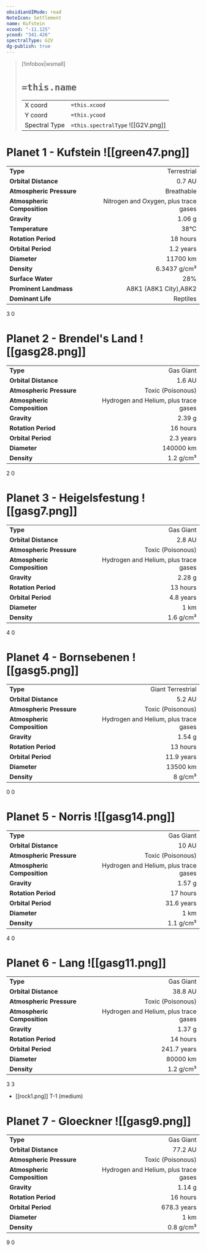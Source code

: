 ```yaml
---
obsidianUIMode: read
NoteIcon: Settlement
name: Kufstein
xcood: "-11.125"
ycood: "341.426"
spectralType: G2V
dg-publish: true
---
```

> [!infobox|wsmall]
> # `=this.name`
> | | |
> | - | - |
> | X coord | `=this.xcood` |
> | Y coord| `=this.ycood` |
> | Spectral Type | `=this.spectralType` ![[G2V.png]] |

# Planet 1 - Kufstein ![[green47.png]]
|                             |                           |
| --------------------------- | -------------------------:|
| **Type**                    |             Terrestrial |
| **Orbital Distance**        |   0.7 AU |
| **Atmospheric Pressure**    |       Breathable |
| **Atmospheric Composition** |      Nitrogen and Oxygen, plus trace gases |
| **Gravity**                 |        1.06 g |
| **Temperature**             |    38°C |
| **Rotation Period**         |  18 hours |
| **Orbital Period** | 1.2 years |
| **Diameter**                |      11700 km | 
| **Density**                 |    6.3437 g/cm³ |
| **Surface Water**           |           28% | 
| **Prominent Landmass**      |         A8K1 (A8K1 City),A8K2 | 
| **Dominant Life**           |         Reptiles |



3
0



# Planet 2 - Brendel's Land ![[gasg28.png]]
|                             |                           |
| --------------------------- | -------------------------:|
| **Type**                    |             Gas Giant |
| **Orbital Distance**        |   1.6 AU |
| **Atmospheric Pressure**    |       Toxic (Poisonous) |
| **Atmospheric Composition** |      Hydrogen and Helium, plus trace gases |
| **Gravity**                 |        2.39 g |
| **Rotation Period**         |  16 hours |
| **Orbital Period** | 2.3 years |
| **Diameter**                |      140000 km | 
| **Density**                 |    1.2 g/cm³ |



2
0



# Planet 3 - Heigelsfestung ![[gasg7.png]]
|                             |                           |
| --------------------------- | -------------------------:|
| **Type**                    |             Gas Giant |
| **Orbital Distance**        |   2.8 AU |
| **Atmospheric Pressure**    |       Toxic (Poisonous) |
| **Atmospheric Composition** |      Hydrogen and Helium, plus trace gases |
| **Gravity**                 |        2.28 g |
| **Rotation Period**         |  13 hours |
| **Orbital Period** | 4.8 years |
| **Diameter**                |      1 km | 
| **Density**                 |    1.6 g/cm³ |



4
0



# Planet 4 - Bornsebenen ![[gasg5.png]]
|                             |                           |
| --------------------------- | -------------------------:|
| **Type**                    |             Giant Terrestrial |
| **Orbital Distance**        |   5.2 AU |
| **Atmospheric Pressure**    |       Toxic (Poisonous) |
| **Atmospheric Composition** |      Hydrogen and Helium, plus trace gases |
| **Gravity**                 |        1.54 g |
| **Rotation Period**         |  13 hours |
| **Orbital Period** | 11.9 years |
| **Diameter**                |      13500 km | 
| **Density**                 |    8 g/cm³ |



0
0



# Planet 5 - Norris ![[gasg14.png]]
|                             |                           |
| --------------------------- | -------------------------:|
| **Type**                    |             Gas Giant |
| **Orbital Distance**        |   10 AU |
| **Atmospheric Pressure**    |       Toxic (Poisonous) |
| **Atmospheric Composition** |      Hydrogen and Helium, plus trace gases |
| **Gravity**                 |        1.57 g |
| **Rotation Period**         |  17 hours |
| **Orbital Period** | 31.6 years |
| **Diameter**                |      1 km | 
| **Density**                 |    1.1 g/cm³ |



4
0



# Planet 6 - Lang ![[gasg11.png]]
|                             |                           |
| --------------------------- | -------------------------:|
| **Type**                    |             Gas Giant |
| **Orbital Distance**        |   38.8 AU |
| **Atmospheric Pressure**    |       Toxic (Poisonous) |
| **Atmospheric Composition** |      Hydrogen and Helium, plus trace gases |
| **Gravity**                 |        1.37 g |
| **Rotation Period**         |  14 hours |
| **Orbital Period** | 241.7 years |
| **Diameter**                |      80000 km | 
| **Density**                 |    1.2 g/cm³ |



3
3

- [[rock1.png]] T-1 (medium)

# Planet 7 - Gloeckner ![[gasg9.png]]
|                             |                           |
| --------------------------- | -------------------------:|
| **Type**                    |             Gas Giant |
| **Orbital Distance**        |   77.2 AU |
| **Atmospheric Pressure**    |       Toxic (Poisonous) |
| **Atmospheric Composition** |      Hydrogen and Helium, plus trace gases |
| **Gravity**                 |        1.14 g |
| **Rotation Period**         |  16 hours |
| **Orbital Period** | 678.3 years |
| **Diameter**                |      1 km | 
| **Density**                 |    0.8 g/cm³ |



9
0



